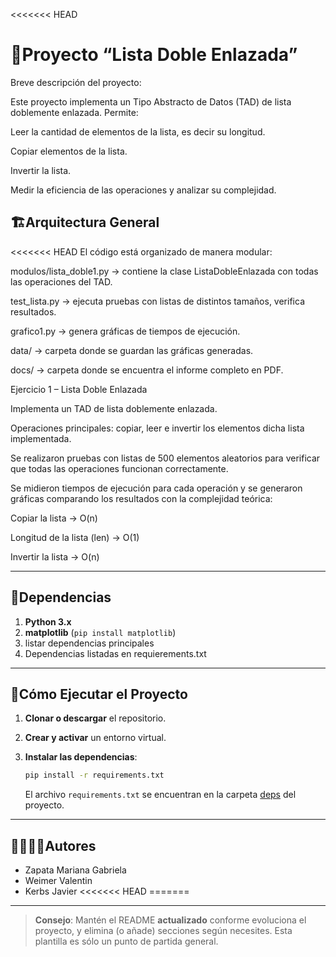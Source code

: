 <<<<<<< HEAD
# 🐍Proyecto “Lista Doble Enlazada”
Breve descripción del proyecto:

Este proyecto implementa un Tipo Abstracto de Datos (TAD) de lista doblemente enlazada.
Permite:

Leer la cantidad de elementos de la lista, es decir su longitud.

Copiar elementos de la lista.

Invertir la lista.

Medir la eficiencia de las operaciones y analizar su complejidad.

## 🏗Arquitectura General

<<<<<<< HEAD
El código está organizado de manera modular:

modulos/lista_doble1.py → contiene la clase ListaDobleEnlazada con todas las operaciones del TAD.

test_lista.py → ejecuta pruebas con listas de distintos tamaños, verifica resultados.

grafico1.py →  genera gráficas de tiempos de ejecución.

data/ → carpeta donde se guardan las gráficas generadas.

docs/ → carpeta donde se encuentra el informe completo en PDF.


 Ejercicio 1 – Lista Doble Enlazada

Implementa un TAD de lista doblemente enlazada.

Operaciones principales: copiar, leer e invertir los elementos dicha lista implementada.

Se realizaron pruebas con listas de 500 elementos aleatorios para verificar que todas las operaciones funcionan correctamente.

Se midieron tiempos de ejecución para cada operación y se generaron gráficas comparando los resultados con la complejidad teórica:

Copiar la lista → O(n)


Longitud de la lista (len) → O(1)


Invertir la lista → O(n)

---
## 📑Dependencias

1. **Python 3.x**
2. **matplotlib** (`pip install matplotlib`)
3. listar dependencias principales
4. Dependencias listadas en requierements.txt

---
## 🚀Cómo Ejecutar el Proyecto
1. **Clonar o descargar** el repositorio.

2. **Crear y activar** un entorno virtual.

3. **Instalar las dependencias**:
   ```bash
   pip install -r requirements.txt
   ```
   El archivo `requirements.txt` se encuentran en la carpeta [deps](./deps) del proyecto.

---
## 🙎‍♀️🙎‍♂️Autores

- Zapata Mariana Gabriela
- Weimer Valentin
- Kerbs Javier
<<<<<<< HEAD
=======

---

> **Consejo**: Mantén el README **actualizado** conforme evoluciona el proyecto, y elimina (o añade) secciones según necesites. Esta plantilla es sólo un punto de partida general.

